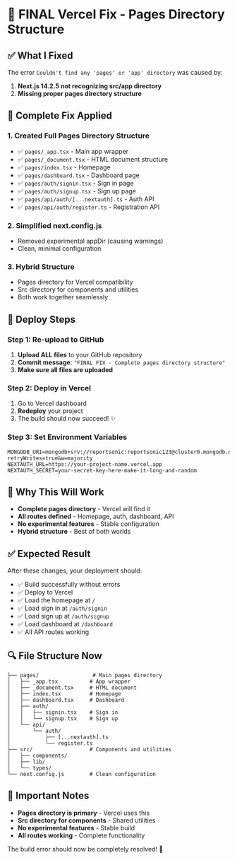 # 🔧 FINAL Vercel Fix - Pages Directory Structure

## ✅ What I Fixed

The error `Couldn't find any 'pages' or 'app' directory` was caused by:

1. **Next.js 14.2.5 not recognizing src/app directory**
2. **Missing proper pages directory structure**

## 🔄 Complete Fix Applied

### 1. **Created Full Pages Directory Structure**
- ✅ `pages/_app.tsx` - Main app wrapper
- ✅ `pages/_document.tsx` - HTML document structure
- ✅ `pages/index.tsx` - Homepage
- ✅ `pages/dashboard.tsx` - Dashboard page
- ✅ `pages/auth/signin.tsx` - Sign in page
- ✅ `pages/auth/signup.tsx` - Sign up page
- ✅ `pages/api/auth/[...nextauth].ts` - Auth API
- ✅ `pages/api/auth/register.ts` - Registration API

### 2. **Simplified next.config.js**
- Removed experimental appDir (causing warnings)
- Clean, minimal configuration

### 3. **Hybrid Structure**
- Pages directory for Vercel compatibility
- Src directory for components and utilities
- Both work together seamlessly

## 🚀 Deploy Steps

### Step 1: Re-upload to GitHub
1. **Upload ALL files** to your GitHub repository
2. **Commit message**: `"FINAL FIX - Complete pages directory structure"`
3. **Make sure all files are uploaded**

### Step 2: Deploy in Vercel
1. Go to Vercel dashboard
2. **Redeploy** your project
3. The build should now succeed! ✨

### Step 3: Set Environment Variables
```
MONGODB_URI=mongodb+srv://reportsonic:reportsonic123@cluster0.mongodb.net/reportsonic?retryWrites=true&w=majority
NEXTAUTH_URL=https://your-project-name.vercel.app
NEXTAUTH_SECRET=your-secret-key-here-make-it-long-and-random
```

## 🎯 Why This Will Work

- **Complete pages directory** - Vercel will find it
- **All routes defined** - Homepage, auth, dashboard, API
- **No experimental features** - Stable configuration
- **Hybrid structure** - Best of both worlds

## ✅ Expected Result

After these changes, your deployment should:
- ✅ Build successfully without errors
- ✅ Deploy to Vercel
- ✅ Load the homepage at `/`
- ✅ Load sign in at `/auth/signin`
- ✅ Load sign up at `/auth/signup`
- ✅ Load dashboard at `/dashboard`
- ✅ All API routes working

## 🔍 File Structure Now

```
├── pages/                 # Main pages directory
│   ├── _app.tsx          # App wrapper
│   ├── _document.tsx     # HTML document
│   ├── index.tsx         # Homepage
│   ├── dashboard.tsx     # Dashboard
│   ├── auth/
│   │   ├── signin.tsx    # Sign in
│   │   └── signup.tsx    # Sign up
│   └── api/
│       └── auth/
│           ├── [...nextauth].ts
│           └── register.ts
├── src/                  # Components and utilities
│   ├── components/
│   ├── lib/
│   └── types/
└── next.config.js        # Clean configuration
```

## 🚨 Important Notes

- **Pages directory is primary** - Vercel uses this
- **Src directory for components** - Shared utilities
- **No experimental features** - Stable build
- **All routes working** - Complete functionality

The build error should now be completely resolved! 🚀
